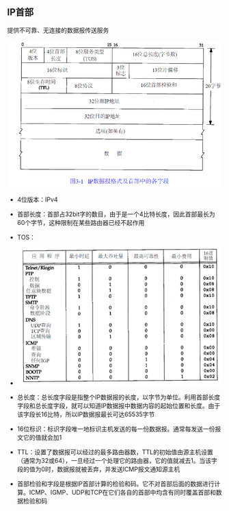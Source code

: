 ## IP首部

提供不可靠、无连接的数据报传送服务

![image-20210323210517075](img/image-20210323210517075.png)





- 4位版本：IPv4
- 首部长度：首部占32bit字的数目，由于是一个4比特长度，因此首部最长为60个字节，这种限制在某些路由器已经不起作用
- TOS：
- ![image-20210323210950696](img/image-20210323210950696.png)



- 总长度：总长度字段是指整个IP数据报的长度，以字节为单位。利用首部长度字段和总长度字段，就可以知道IP数据报中数据内容的起始位置和长度。由于该字段长16比特，所以IP数据报最长可达65535字节
- 16位标识：标识字段唯一地标识主机发送的每一份数据报。通常每发送一份报文它的值就会加1
- TTL：设置了数据报可以经过的最多路由器数，TTL的初始值由源主机设置（通常为32或64），一旦经过一个处理它的路由器，它的值就减去1。当该字段的值为0时，数据报就被丢弃，并发送ICMP报文通知源主机
- 首部检验和字段是根据IP首部计算的检验和码。它不对首部后面的数据进行计算。ICMP、IGMP、UDP和TCP在它们各自的首部中均含有同时覆盖首部和数据检验和码

